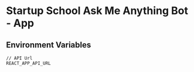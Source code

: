 # Startup School Ask Me Anything Bot - App

## Environment Variables

```
// API Url
REACT_APP_API_URL
```
